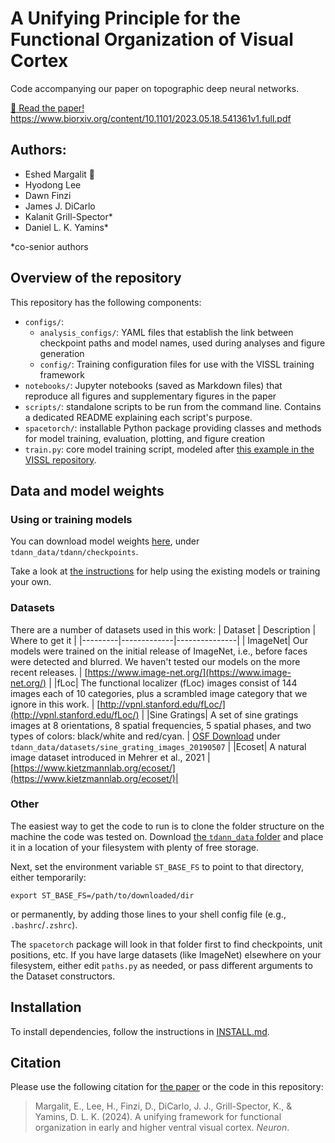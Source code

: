# A Unifying Principle for the Functional Organization of Visual Cortex
Code accompanying our paper on topographic deep neural networks.

[:link: Read the paper!](https://www.cell.com/neuron/abstract/S0896-6273(24)00279-4)
https://www.biorxiv.org/content/10.1101/2023.05.18.541361v1.full.pdf
## Authors:
* Eshed Margalit :email:
* Hyodong Lee
* Dawn Finzi
* James J. DiCarlo
* Kalanit Grill-Spector*
* Daniel L. K. Yamins*

*co-senior authors

## Overview of the repository
This repository has the following components:
* `configs/`: 
    * `analysis_configs/`: YAML files that establish the link between checkpoint paths and model names, used during analyses and figure generation
    * `config/`: Training configuration files for use with the VISSL training framework
* `notebooks/`: Jupyter notebooks (saved as Markdown files) that reproduce all figures and supplementary figures in the paper
* `scripts/`: standalone scripts to be run from the command line. Contains a dedicated README explaining each script's purpose.
* `spacetorch/`: installable Python package providing classes and methods for model training, evaluation, plotting, and figure creation
* `train.py`: core model training script, modeled after [this example in the VISSL repository](https://github.com/facebookresearch/vissl/blob/main/tools/run_distributed_engines.py).

## Data and model weights
### Using or training models
You can download model weights [here](https://osf.io/64qv3/), under `tdann_data/tdann/checkpoints`.

Take a look at [the instructions](demo/README.md) for help using the existing models or training your own.

### Datasets
There are a number of datasets used in this work:
| Dataset | Description | Where to get it |
|---------|-------------|---------------|
| ImageNet| Our models were trained on the initial release of ImageNet, i.e., before faces were detected and blurred. We haven't tested our models on the more recent releases. | [https://www.image-net.org/](https://www.image-net.org/) |
|fLoc| The functional localizer (fLoc) images consist of 144 images each of 10 categories, plus a scrambled image category that we ignore in this work. | [http://vpnl.stanford.edu/fLoc/](http://vpnl.stanford.edu/fLoc/) |
|Sine Gratings| A set of sine gratings images at 8 orientations, 8 spatial frequencies, 5 spatial phases, and two types of colors: black/white and red/cyan. | [OSF Download](https://osf.io/64qv3/) under `tdann_data/datasets/sine_grating_images_20190507` | 
|Ecoset| A natural image dataset introduced in Mehrer et al., 2021 | [https://www.kietzmannlab.org/ecoset/](https://www.kietzmannlab.org/ecoset/)|

### Other
The easiest way to get the code to run is to clone the folder structure on the machine the code was tested on.
Download [the `tdann_data` folder](https://osf.io/64qv3/) and place it in a location of your filesystem with plenty of free storage.

Next, set the environment variable `ST_BASE_FS` to point to that directory, either temporarily:
```
export ST_BASE_FS=/path/to/downloaded/dir
```
or permanently, by adding those lines to your shell config file (e.g., `.bashrc`/`.zshrc`).

The `spacetorch` package will look in that folder first to find checkpoints, unit positions, etc.
If you have large datasets (like ImageNet) elsewhere on your filesystem, either edit `paths.py` as needed, or pass different arguments to the Dataset constructors.

## Installation
To install dependencies, follow the instructions in [INSTALL.md](INSTALL.md).

## Citation
Please use the following citation for [the paper](https://authors.elsevier.com/a/1j3oA3BtfH9A7g) or the code in this repository:

>Margalit, E., Lee, H., Finzi, D., DiCarlo, J. J., Grill-Spector, K., & Yamins, D. L. K. (2024). A unifying framework for functional organization in early and higher ventral visual cortex. _Neuron_.
